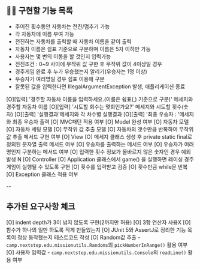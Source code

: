 ## 👩‍💻 구현할 기능 목록

- 주어진 횟수동안 자동차는 전진/멈추기 가능
- 각 자동차에 이름 부여 가능
- 전진하는 자동차를 출력할 때 자동차 이름을 같이 출력
- 자동차 이름은 쉼표 기준으로 구분하며 이름은 5자 이하만 가능
- 사용자는 몇 번의 이동을 할 것인지 입력가능
- 전진조건 : 0~9 사이에 무작위 값 구한 후 무작위 값이 4이상일 경우
- 경주게임 완료 후 누가 우승했는지 알리기(우승자는 1명 이상)
- 우승자가 여러명일 경우 쉼표 이용해 구분
- 잘못된 값을 입력한다면 IllegalArgumentException 발생, 애플리케이션 종료

[O][입력] '경주할 자동차 이름을 입력하세요.(이름은 쉼표(,) 기준으로 구분)' 메세지와 경주할 자동차 이름
[O][입력] '시도할 회수는 몇회인가요?' 메세지와 시도할 횟수(숫자)
[O][출력] '실행결과'메세지와 각 차수별 실행결과
[O][출력] '최종 우승자 : '메세지와 최종 우승자 출력
[O] MVC패턴 적용 여부
[O] Model 완성 여부
[O] 자동차 모델
[O] 자동차 세팅 모델
[O] 무작위 값 추출 모델
[O] 자동차의 갯수만큼 반복하여 무작위 값 추출 메서드 구현 여부
[O] View
[O] 메세지 클래스 생성 후 private static final로 정의된 문자열 출력 메서드 여부
[O] 우승자를 출력하는 메서드 여부
[O] 우승자가 여러 명인지 구분하는 메서드 여부
[O] 입력한 횟수 정보가 올바르지 않은 숫자인 경우 예외 발생 N
[O] Controller
[O] Application 클래스에서 game() 을 실행하면 레이싱 경주게임이 실행될 수 있도록 구현
[O] 횟수를 입력받고 검증
[O] 횟수만큼 while문 반복
[O] Exception 클래스 적용 여부

--

## 추가된 요구사항 체크

[O] indent depth가 3이 넘지 않도록 구현(2까지만 허용)
[O] 3항 연산자 사용X
[O] 함수가 하나의 일만 하도록 작게 만들었는지
[O] JUnit 5와 AssertJ로 정리한 기능 목록이 정상 동작했는지 테스트코드 작성
[O] Random값 추출 - `camp.nextstep.edu.missionutils.Randoms`의 `pickNumberInRange()` 활용 여부
[O] 사용자 입력값 - `camp.nextstep.edu.missionutils.Console`의 `readLine()` 활용 여부
